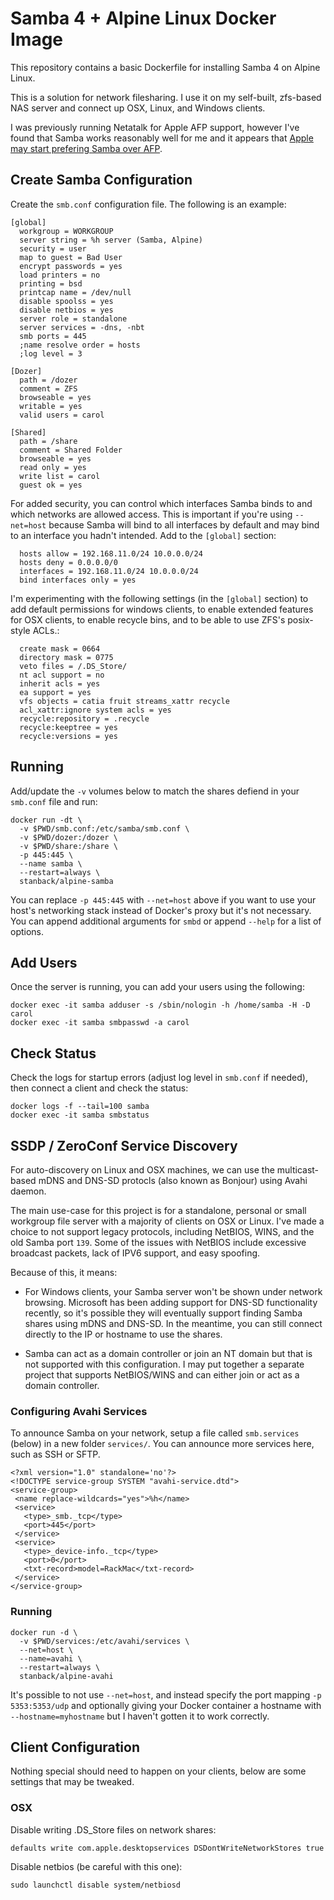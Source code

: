 # Samba 4 + Alpine Linux Docker Image

This repository contains a basic Dockerfile for installing Samba 4
on Alpine Linux.

This is a solution for network filesharing. I use it on my self-built,
zfs-based NAS server and connect up OSX, Linux, and Windows clients.

I was previously running Netatalk for Apple AFP support, however
I've found that Samba works reasonably well for me and it appears
that [Apple may start prefering Samba over AFP](http://appleinsider.com/articles/13/06/11/apple-shifts-from-afp-file-sharing-to-smb2-in-os-x-109-mavericks).

## Create Samba Configuration

Create the `smb.conf` configuration file. The following is an example:

```
[global]
  workgroup = WORKGROUP
  server string = %h server (Samba, Alpine)
  security = user
  map to guest = Bad User
  encrypt passwords = yes
  load printers = no
  printing = bsd
  printcap name = /dev/null
  disable spoolss = yes
  disable netbios = yes
  server role = standalone
  server services = -dns, -nbt
  smb ports = 445
  ;name resolve order = hosts
  ;log level = 3

[Dozer]
  path = /dozer
  comment = ZFS
  browseable = yes
  writable = yes
  valid users = carol

[Shared]
  path = /share
  comment = Shared Folder
  browseable = yes
  read only = yes
  write list = carol
  guest ok = yes
```

For added security, you can control which interfaces Samba binds to and
which networks are allowed access. This is important if you're using
`--net=host` because Samba will bind to all interfaces by default and may
bind to an interface you hadn't intended. Add to the `[global]` section:

```
  hosts allow = 192.168.11.0/24 10.0.0.0/24
  hosts deny = 0.0.0.0/0
  interfaces = 192.168.11.0/24 10.0.0.0/24
  bind interfaces only = yes
```

I'm experimenting with the following settings (in the `[global]` section)
to add default permissions for windows clients, to enable extended features
for OSX clients, to enable recycle bins, and to be able to use ZFS's
posix-style ACLs.:

```
  create mask = 0664
  directory mask = 0775
  veto files = /.DS_Store/
  nt acl support = no
  inherit acls = yes
  ea support = yes
  vfs objects = catia fruit streams_xattr recycle
  acl_xattr:ignore system acls = yes
  recycle:repository = .recycle
  recycle:keeptree = yes
  recycle:versions = yes
```

## Running

Add/update the `-v` volumes below to match the shares defiend in your
`smb.conf` file and run:

```
docker run -dt \
  -v $PWD/smb.conf:/etc/samba/smb.conf \
  -v $PWD/dozer:/dozer \
  -v $PWD/share:/share \
  -p 445:445 \
  --name samba \
  --restart=always \
  stanback/alpine-samba
```

You can replace `-p 445:445` with `--net=host` above if you want to use your
host's networking stack instead of Docker's proxy but it's not necessary. You
can append additional arguments for `smbd` or append `--help` for a list of
options.

## Add Users

Once the server is running, you can add your users using the following:

```
docker exec -it samba adduser -s /sbin/nologin -h /home/samba -H -D carol
docker exec -it samba smbpasswd -a carol
```

## Check Status

Check the logs for startup errors (adjust log level in `smb.conf` if needed),
then connect a client and check the status:

```
docker logs -f --tail=100 samba
docker exec -it samba smbstatus
```

## SSDP / ZeroConf Service Discovery

For auto-discovery on Linux and OSX machines, we can use the
multicast-based mDNS and DNS-SD protocls (also known as Bonjour) using
Avahi daemon.

The main use-case for this project is for a standalone, personal or small
workgroup file server with a majority of clients on OSX or Linux. I've
made a choice to not support legacy protocols, including NetBIOS, WINS,
and the old Samba port `139`. Some of the issues with NetBIOS include
excessive broadcast packets, lack of IPV6 support, and easy spoofing.

Because of this, it means:

* For Windows clients, your Samba server won't be shown under network
  browsing. Microsoft has been adding support for DNS-SD functionality
  recently, so it's possible they will eventually support finding Samba
  shares using mDNS and DNS-SD. In the meantime, you can still connect
  directly to the IP or hostname to use the shares.

* Samba can act as a domain controller or join an NT domain but that is not
  supported with this configuration. I may put together a separate
  project that supports NetBIOS/WINS and can either join or act as a domain
  controller.

### Configuring Avahi Services

To announce Samba on your network, setup a file called `smb.services`
(below) in a new folder `services/`. You can announce more services
here, such as SSH or SFTP.

```
<?xml version="1.0" standalone='no'?>
<!DOCTYPE service-group SYSTEM "avahi-service.dtd">
<service-group>
 <name replace-wildcards="yes">%h</name>
 <service>
   <type>_smb._tcp</type>
   <port>445</port>
 </service>
 <service>
   <type>_device-info._tcp</type>
   <port>0</port>
   <txt-record>model=RackMac</txt-record>
 </service>
</service-group>
```

### Running

```
docker run -d \
  -v $PWD/services:/etc/avahi/services \
  --net=host \
  --name=avahi \
  --restart=always \
  stanback/alpine-avahi
```

It's possible to not use `--net=host`, and instead specify the port mapping
`-p 5353:5353/udp` and optionally giving your Docker container a hostname
with `--hostname=myhostname` but I haven't gotten it to work correctly.

## Client Configuration

Nothing special should need to happen on your clients, below are some
settings that may be tweaked.

### OSX

Disable writing .DS_Store files on network shares:

    defaults write com.apple.desktopservices DSDontWriteNetworkStores true

Disable netbios (be careful with this one):

    sudo launchctl disable system/netbiosd


